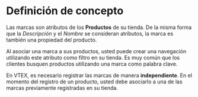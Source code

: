 # Definición de concepto

Las marcas son atributos de los **Productos** de su tienda. De la misma forma que la _Descripción_ y el _Nombre_ se consideran atributos, la marca es también una propiedad del producto.

Al asociar una marca a sus productos, usted puede crear una navegación utilizando este atributo como filtro en su tienda. Es muy común que los clientes busquen productos utilizando una marca como palabra clave.

En VTEX, es necesario registrar las marcas de manera **independiente**. En el momento del registro de un producto, usted debe asociarlo a una de las marcas previamente registradas en su tienda.

